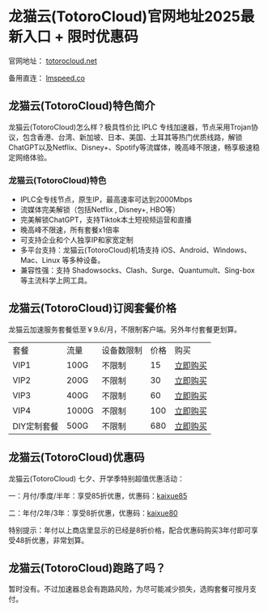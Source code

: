 # 龙猫云(TotoroCloud)官网地址2025最新入口 + 限时优惠码

官网地址： [totorocloud.net](https://www.totorocloud.net/register?aff=Z6qxg6j5)

备用直连： [lmspeed.co](https://web01.lmspeed.co/register?aff=Z6qxg6j5)

## 龙猫云(TotoroCloud)特色简介

龙猫云(TotoroCloud)怎么样？极具性价比 IPLC 专线加速器，节点采用Trojan协议，包含香港、台湾、新加坡、日本、美国、土耳其等热门优质线路，解锁ChatGPT以及Netflix、Disney+、Spotify等流媒体，晚高峰不限速，畅享极速稳定网络体验。

### 龙猫云(TotoroCloud)特色

<ul>
    <li>IPLC全专线节点，原生IP，最高速率可达到2000Mbps</li>
    <li>流媒体完美解锁（包括Netflix , Disney+, HBO等）</li>
    <li>完美解锁ChatGPT，支持Tiktok本土短视频运营和直播</li>
    <li>晚高峰不限速，所有套餐x1倍率</li>
    <li>可支持企业和个人独享IP和家宽定制</li>
    <li>多平台支持：龙猫云(TotoroCloud)机场支持 iOS、Android、Windows、Mac、Linux 等多种设备。</li>
    <li>兼容性强：支持 Shadowsocks、Clash、Surge、Quantumult、Sing-box 等主流科学上网工具。</li>
</ul>

## 龙猫云(TotoroCloud)订阅套餐价格

龙猫云加速服务套餐低至￥9.6/月，不限制客户端。另外年付套餐更划算。

<table>
    <tbody>
        <tr>
            <td>套餐</td>
            <td>流量</td>
            <td>设备数限制</td>
            <td>价格</td>
            <td>购买</td>
        </tr>
        <tr>
            <td>VIP1</td>
            <td>100G</td>
            <td>不限制</td>
            <td>15</td>
            <td>
                <a href="https://www.totorocloud.net/register?aff=Z6qxg6j5">立即购买</a>
            </td>
        </tr>
        <tr>
            <td>VIP2</td>
            <td>200G</td>
            <td>不限制</td>
            <td>30</td>
            <td>
                <a href="https://www.totorocloud.net/register?aff=Z6qxg6j5">立即购买</a>
            </td>
        </tr>
        <tr>
            <td>VIP3</td>
            <td>400G</td>
            <td>不限制</td>
            <td>60</td>
            <td>
                <a href="https://www.totorocloud.net/register?aff=Z6qxg6j5">立即购买</a>
            </td>
        </tr>
        <tr>
            <td>VIP4</td>
            <td>1000G</td>
            <td>不限制</td>
            <td>100</td>
            <td>
                <a href="https://www.totorocloud.net/register?aff=Z6qxg6j5">立即购买</a>
            </td>
        </tr>
        <tr>
            <td>DIY定制套餐</td>
            <td>500G</td>
            <td>不限制</td>
            <td>680</td>
            <td>
                <a href="https://www.totorocloud.net/register?aff=Z6qxg6j5">立即购买</a>
            </td>
        </tr>
    </tbody>
</table>

## 龙猫云(TotoroCloud)优惠码

龙猫云(TotoroCloud) 七夕、开学季特别超值优惠活动：

一：月付/季度/半年：享受85折优惠，优惠码：[kaixue85](https://www.totorocloud.net/register?aff=Z6qxg6j5)

二：年付/2年/3年：享受8折优惠，优惠码：[kaixue80](https://www.totorocloud.net/register?aff=Z6qxg6j5)

特别提示：年付以上商店里显示的已经是8折价格，配合优惠码购买3年付即可享受48折优惠，非常划算。

## 龙猫云(TotoroCloud)跑路了吗？

暂时没有。不过加速器总会有跑路风险，为尽可能减少损失，选购套餐可按月支付。
